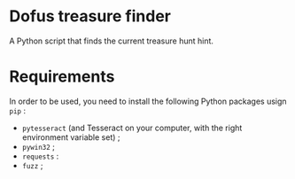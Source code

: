 # Dofus treasure finder
A Python script that finds the current treasure hunt hint.

# Requirements

In order to be used, you need to install the following Python packages usign `pip` :

* `pytesseract` (and Tesseract on your computer, with the right environment variable set) ;
* `pywin32` ;
* `requests` :
* `fuzz` ;
